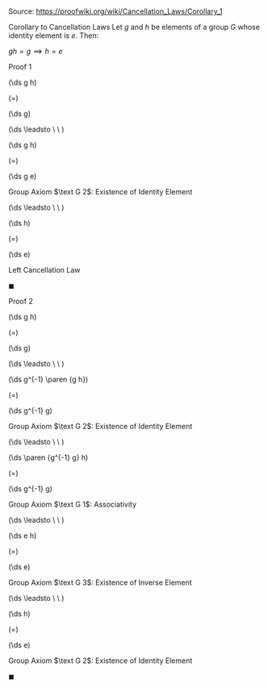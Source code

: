 # 

Source: https://proofwiki.org/wiki/Cancellation_Laws/Corollary_1

Corollary to Cancellation Laws
Let $g$ and $h$ be elements of a group $G$ whose identity element is $e$.
Then:

$g h = g \implies h = e$


Proof 1













\(\ds g h\)

\(=\)







\(\ds g\)














\(\ds \leadsto \ \ \)





\(\ds g h\)

\(=\)







\(\ds g e\)





Group Axiom $\text G 2$: Existence of Identity Element








\(\ds \leadsto \ \ \)





\(\ds h\)

\(=\)







\(\ds e\)





Left Cancellation Law



$\blacksquare$


Proof 2













\(\ds g h\)

\(=\)







\(\ds g\)














\(\ds \leadsto \ \ \)





\(\ds g^{-1} \paren {g h}\)

\(=\)







\(\ds g^{-1} g\)





Group Axiom $\text G 2$: Existence of Identity Element








\(\ds \leadsto \ \ \)





\(\ds \paren {g^{-1} g} h\)

\(=\)







\(\ds g^{-1} g\)





Group Axiom $\text G 1$: Associativity








\(\ds \leadsto \ \ \)





\(\ds e h\)

\(=\)







\(\ds e\)





Group Axiom $\text G 3$: Existence of Inverse Element








\(\ds \leadsto \ \ \)





\(\ds h\)

\(=\)







\(\ds e\)





Group Axiom $\text G 2$: Existence of Identity Element



$\blacksquare$





